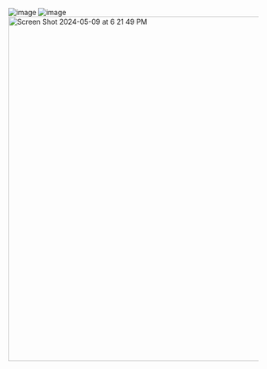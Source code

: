 
![image](https://github.com/abdubar/seg3103_playground/assets/144919862/7f070c89-3afe-4cd9-b74e-a103c8911f2e)
![image](https://github.com/abdubar/seg3103_playground/assets/144919862/355ec08b-702a-4e9c-8941-259baa90deab)
<img width="692" alt="Screen Shot 2024-05-09 at 6 21 49 PM" src="https://github.com/abdubar/seg3103_playground/assets/144919862/56c3e8a0-3b41-44f3-a78f-36eb6f37b627">
